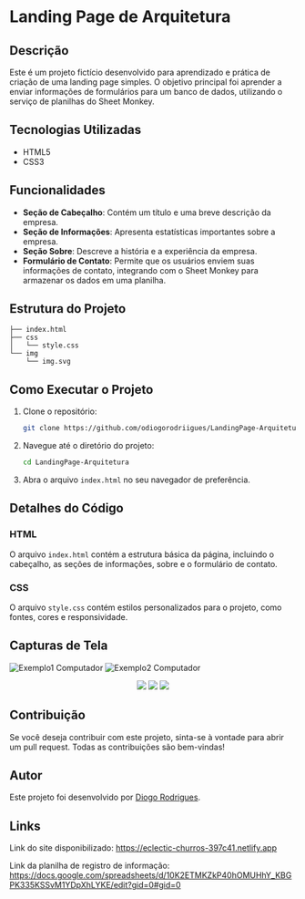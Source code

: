# Landing Page de Arquitetura

## Descrição

Este é um projeto fictício desenvolvido para aprendizado e prática de criação de uma landing page simples. O objetivo principal foi aprender a enviar informações de formulários para um banco de dados, utilizando o serviço de planilhas do Sheet Monkey.

## Tecnologias Utilizadas

- HTML5
- CSS3

## Funcionalidades

- **Seção de Cabeçalho**: Contém um título e uma breve descrição da empresa.
- **Seção de Informações**: Apresenta estatísticas importantes sobre a empresa.
- **Seção Sobre**: Descreve a história e a experiência da empresa.
- **Formulário de Contato**: Permite que os usuários enviem suas informações de contato, integrando com o Sheet Monkey para armazenar os dados em uma planilha.

## Estrutura do Projeto

```
├── index.html
├── css
│   └── style.css
└── img
    └── img.svg
```

## Como Executar o Projeto

1. Clone o repositório:
   ```sh
   git clone https://github.com/odiogorodriigues/LandingPage-Arquitetura.git
   ```

2. Navegue até o diretório do projeto:
   ```sh
   cd LandingPage-Arquitetura
   ```

3. Abra o arquivo `index.html` no seu navegador de preferência.

## Detalhes do Código

### HTML

O arquivo `index.html` contém a estrutura básica da página, incluindo o cabeçalho, as seções de informações, sobre e o formulário de contato.

### CSS

O arquivo `style.css` contém estilos personalizados para o projeto, como fontes, cores e responsividade.

## Capturas de Tela

![Exemplo1 Computador](https://github.com/odiogorodriigues/LandingPage-Arquitetura/assets/125144716/7e67c4bf-5529-4d8d-9186-87de43a62a8b)
![Exemplo2 Computador](https://github.com/odiogorodriigues/LandingPage-Arquitetura/assets/125144716/b147e526-92cd-49fd-a98e-cfabcbb433da)
<div align="center"> 
<img src="https://github.com/odiogorodriigues/LandingPage-Arquitetura/assets/125144716/63668b3b-9a3b-47eb-bfe2-26816c91d9f0" />
<img src="https://github.com/odiogorodriigues/LandingPage-Arquitetura/assets/125144716/97a140a0-0de0-46cc-a124-2185351ebe49" />
<img src="https://github.com/odiogorodriigues/LandingPage-Arquitetura/assets/125144716/9e79f6f9-e151-40c1-ad81-b5b320f366a6" />
</div>

## Contribuição

Se você deseja contribuir com este projeto, sinta-se à vontade para abrir um pull request. Todas as contribuições são bem-vindas!

## Autor

Este projeto foi desenvolvido por [Diogo Rodrigues](github.com/odiogorodriigues).

## Links

Link do site disponibilizado: https://eclectic-churros-397c41.netlify.app

Link da planilha de registro de informação: https://docs.google.com/spreadsheets/d/10K2ETMKZkP40hOMUHhY_KBGPK335KSSvM1YDpXhLYKE/edit?gid=0#gid=0

